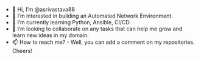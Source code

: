 - 👋 Hi, I’m @asrivastava88
- 👀 I’m interested in building an Automated Network Environment.
- 🌱 I’m currently learning Python, Ansible, CI/CD.
- 💞️ I’m looking to collaborate on any tasks that can help me grow and learn new ideas in my domain.
- 📫 How to reach me? - Well, you can add a comment on my repositories. Cheers! 

<!---
asrivastava88/asrivastava88 is a ✨ special ✨ repository because its `README.md` (this file) appears on your GitHub profile.
You can click the Preview link to take a look at your changes.
--->
